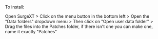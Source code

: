 To install:

Open SurgeXT > Click on the menu button in the bottom left > Open the "Data folders" dropdown menu > Then click on "Open user data folder" > Drag the files into the Patches folder, if there isn't one you can make one, name it exactly "Patches"
